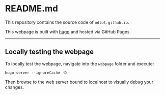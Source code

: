 # README.md

This repository contains the source code of `odlot.github.io`.

This webpage is built with [hugo](https://gohugo.io) and hosted via GitHub Pages.

---

## Locally testing the webpage

To locally test the webpage, navigate into the `webpage` folder and execute:

```
hugo server --ignoreCache -D
```

Then browse to the web server bound to localhost to visually debug your changes.
